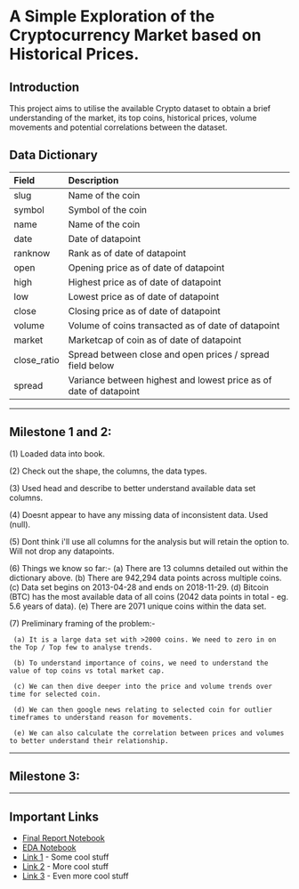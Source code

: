 # A Simple Exploration of the Cryptocurrency Market based on Historical Prices.

## Introduction

This project aims to utilise the available Crypto dataset to obtain a brief understanding of the market, its top coins, historical prices, volume movements and potential correlations between the dataset.

## Data Dictionary

|Field         | Description                                                       |
|:-------------| :-----------------------------------------------------------------|
|slug          | Name of the coin                                                  |
|symbol        | Symbol of the coin                                                |
|name          | Name of the coin                                                  |
|date          | Date of datapoint                                                 |
|ranknow       | Rank as of date of datapoint                                      |
|open          | Opening price as of date of datapoint                             |
|high          | Highest price as of date of datapoint                             |
|low           | Lowest price as of date of datapoint                              |
|close         | Closing price as of date of datapoint                             |
|volume        | Volume of coins transacted as of date of datapoint                |
|market        | Marketcap of coin as of date of datapoint                         |
|close_ratio   | Spread between close and open prices / spread field below         |
|spread        | Variance between highest and lowest price as of date of datapoint | 

*************************************************************************************************

## Milestone 1 and 2:

(1) Loaded data into book.

(2) Check out the shape, the columns, the data types. 

(3) Used head and describe to better understand available data set columns.

(4) Doesnt appear to have any missing data of inconsistent data. Used (null).

(5) Dont think i'll use all columns for the analysis but will retain the option to. Will not drop any datapoints.

(6) Things we know so far:-
     (a) There are 13 columns detailed out within the dictionary above.
     (b) There are 942,294 data points across multiple coins.
     (c) Data set begins on 2013-04-28 and ends on 2018-11-29. 
     (d) Bitcoin (BTC) has the most available data of all coins (2042 data points in total - eg. 5.6 years of data).
     (e) There are 2071 unique coins within the data set.

(7) Preliminary framing of the problem:-
     
     (a) It is a large data set with >2000 coins. We need to zero in on the Top / Top few to analyse trends. 
     
     (b) To understand importance of coins, we need to understand the value of top coins vs total market cap.
     
     (c) We can then dive deeper into the price and volume trends over time for selected coin.
     
     (d) We can then google news relating to selected coin for outlier timeframes to understand reason for movements.
     
     (e) We can also calculate the correlation between prices and volumes to better understand their relationship.
 
*************************************************************************************************

## Milestone 3:


*************************************************************************************************

## Important Links

* [Final Report Notebook](report.ipynb)
* [EDA Notebook](eda.ipynb)
* [Link 1](http://www.google.com) - Some cool stuff
* [Link 2](http://www.google.com) - More cool stuff
* [Link 3](http://www.google.com) - Even more cool stuff
